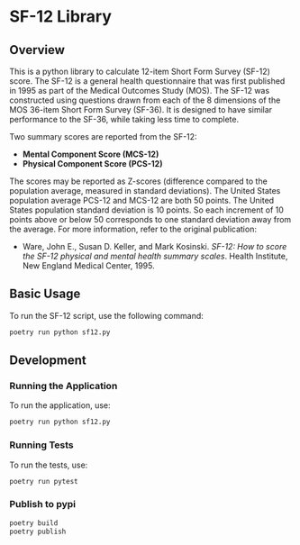 # SF-12 Library

## Overview

This is a python library to calculate  12-item Short Form Survey (SF-12) score. The SF-12 is a general health questionnaire that was first published in 1995 as part of the Medical Outcomes Study (MOS). The SF-12 was constructed using questions drawn from each of the 8 dimensions of the MOS 36-item Short Form Survey (SF-36). It is designed to have similar performance to the SF-36, while taking less time to complete.

Two summary scores are reported from the SF-12:
- **Mental Component Score (MCS-12)**
- **Physical Component Score (PCS-12)**

The scores may be reported as Z-scores (difference compared to the population average, measured in standard deviations). The United States population average PCS-12 and MCS-12 are both 50 points. The United States population standard deviation is 10 points. So each increment of 10 points above or below 50 corresponds to one standard deviation away from the average. For more information, refer to the original publication:

- Ware, John E., Susan D. Keller, and Mark Kosinski. *SF-12: How to score the SF-12 physical and mental health summary scales*. Health Institute, New England Medical Center, 1995.

## Basic Usage

To run the SF-12 script, use the following command:

```bash
poetry run python sf12.py
```

## Development

### Running the Application

To run the application, use:

```bash
poetry run python sf12.py
```

### Running Tests

To run the tests, use:

```bash
poetry run pytest
```


### Publish to pypi


```bash
poetry build 
poetry publish
```